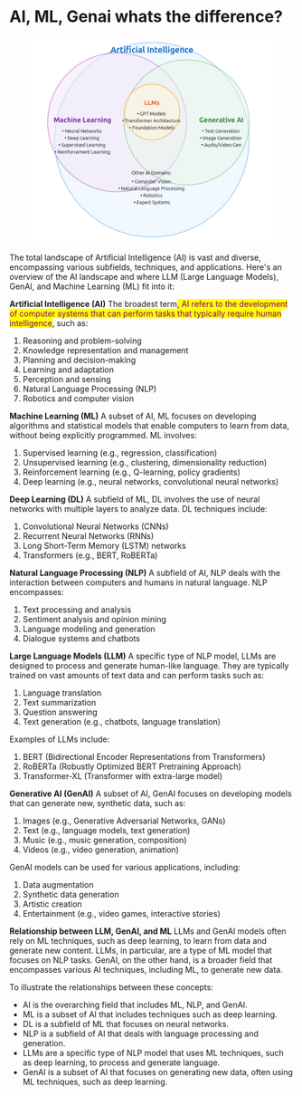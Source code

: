 # AI, ML, Genai whats the difference?

<figure><img src="../.gitbook/assets/image (268).png" alt=""><figcaption></figcaption></figure>

The total landscape of Artificial Intelligence (AI) is vast and diverse, encompassing various subfields, techniques, and applications. Here's an overview of the AI landscape and where LLM (Large Language Models), GenAI, and Machine Learning (ML) fit into it:

**Artificial Intelligence (AI)** The broadest term<mark style="color:purple;">, AI refers to the development of computer systems that can perform tasks that typically require human intelligence</mark>, such as:

1. Reasoning and problem-solving
2. Knowledge representation and management
3. Planning and decision-making
4. Learning and adaptation
5. Perception and sensing
6. Natural Language Processing (NLP)
7. Robotics and computer vision

**Machine Learning (ML)** A subset of AI, ML focuses on developing algorithms and statistical models that enable computers to learn from data, without being explicitly programmed. ML involves:

1. Supervised learning (e.g., regression, classification)
2. Unsupervised learning (e.g., clustering, dimensionality reduction)
3. Reinforcement learning (e.g., Q-learning, policy gradients)
4. Deep learning (e.g., neural networks, convolutional neural networks)

**Deep Learning (DL)** A subfield of ML, DL involves the use of neural networks with multiple layers to analyze data. DL techniques include:

1. Convolutional Neural Networks (CNNs)
2. Recurrent Neural Networks (RNNs)
3. Long Short-Term Memory (LSTM) networks
4. Transformers (e.g., BERT, RoBERTa)

**Natural Language Processing (NLP)** A subfield of AI, NLP deals with the interaction between computers and humans in natural language. NLP encompasses:

1. Text processing and analysis
2. Sentiment analysis and opinion mining
3. Language modeling and generation
4. Dialogue systems and chatbots

**Large Language Models (LLM)** A specific type of NLP model, LLMs are designed to process and generate human-like language. They are typically trained on vast amounts of text data and can perform tasks such as:

1. Language translation
2. Text summarization
3. Question answering
4. Text generation (e.g., chatbots, language translation)

Examples of LLMs include:

1. BERT (Bidirectional Encoder Representations from Transformers)
2. RoBERTa (Robustly Optimized BERT Pretraining Approach)
3. Transformer-XL (Transformer with extra-large model)

**Generative AI (GenAI)** A subset of AI, GenAI focuses on developing models that can generate new, synthetic data, such as:

1. Images (e.g., Generative Adversarial Networks, GANs)
2. Text (e.g., language models, text generation)
3. Music (e.g., music generation, composition)
4. Videos (e.g., video generation, animation)

GenAI models can be used for various applications, including:

1. Data augmentation
2. Synthetic data generation
3. Artistic creation
4. Entertainment (e.g., video games, interactive stories)

**Relationship between LLM, GenAI, and ML** LLMs and GenAI models often rely on ML techniques, such as deep learning, to learn from data and generate new content. LLMs, in particular, are a type of ML model that focuses on NLP tasks. GenAI, on the other hand, is a broader field that encompasses various AI techniques, including ML, to generate new data.

To illustrate the relationships between these concepts:

* AI is the overarching field that includes ML, NLP, and GenAI.
* ML is a subset of AI that includes techniques such as deep learning.
* DL is a subfield of ML that focuses on neural networks.
* NLP is a subfield of AI that deals with language processing and generation.
* LLMs are a specific type of NLP model that uses ML techniques, such as deep learning, to process and generate language.
* GenAI is a subset of AI that focuses on generating new data, often using ML techniques, such as deep learning.


